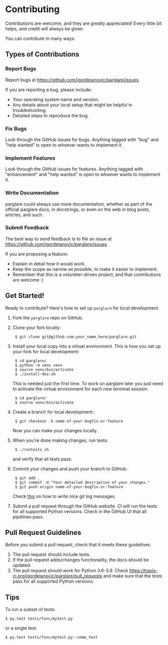 # Contributing

Contributions are welcome, and they are greatly appreciated! Every little bit
helps, and credit will always be given.

You can contribute in many ways:


## Types of Contributions

### Report Bugs

Report bugs at https://github.com/igordejanovic/parglare/issues.

If you are reporting a bug, please include:

- Your operating system name and version.
- Any details about your local setup that might be helpful in troubleshooting.
- Detailed steps to reproduce the bug.


### Fix Bugs

Look through the GitHub issues for bugs. Anything tagged with "bug" and "help
wanted" is open to whoever wants to implement it.


### Implement Features

Look through the GitHub issues for features. Anything tagged with "enhancement"
and "help wanted" is open to whoever wants to implement it.


### Write Documentation

parglare could always use more documentation, whether as part of the official
parglare docs, in docstrings, or even on the web in blog posts, articles, and
such.


### Submit Feedback

The best way to send feedback is to file an issue at
https://github.com/igordejanovic/parglare/issues.

If you are proposing a feature:

- Explain in detail how it would work.
- Keep the scope as narrow as possible, to make it easier to implement.
- Remember that this is a volunteer-driven project, and that contributions are
  welcome :)


## Get Started!

Ready to contribute? Here's how to set up `parglare` for local development.

1. Fork the `parglare` repo on GitHub.
2. Clone your fork locally:

        $ git clone git@github.com:your_name_here/parglare.git

3. Install your local copy into a virtual environment. This is how you set up
   your fork for local development:

        $ cd parglare/
        $ python -m venv venv
        $ source venv/bin/activate
        $ ./install-dev.sh

   This is needed just the first time. To work on parglare later you just need
   to activate the virtual environment for each new terminal session:

        $ cd parglare/
        $ source venv/bin/activate

4. Create a branch for local development::

        $ git checkout -b name-of-your-bugfix-or-feature

   Now you can make your changes locally.

5. When you're done making changes, run tests:

        $ ./runtests.sh

   and verify that all tests pass.

6. Commit your changes and push your branch to GitHub:

        $ git add .
        $ git commit -m "Your detailed description of your changes."
        $ git push origin name-of-your-bugfix-or-feature

   Check [this](https://chris.beams.io/posts/git-commit/) on how to write nice
   git log messages.

7. Submit a pull request through the GitHub website. CI will run the tests for
   all supported Python versions. Check in the GitHub UI that all pipelines pass.


## Pull Request Guidelines

Before you submit a pull request, check that it meets these guidelines:

1. The pull request should include tests.
2. If the pull request adds/changes functionality, the docs should be updated.
3. The pull request should work for Python 3.6-3.9. Check
   https://travis-ci.org/igordejanovic/parglare/pull_requests and make sure that
   the tests pass for all supported Python versions.


## Tips

To run a subset of tests:

```
$ py.test tests/func/mytest.py
```

or a single test:

```
$ py.test tests/func/mytest.py::some_test
```
